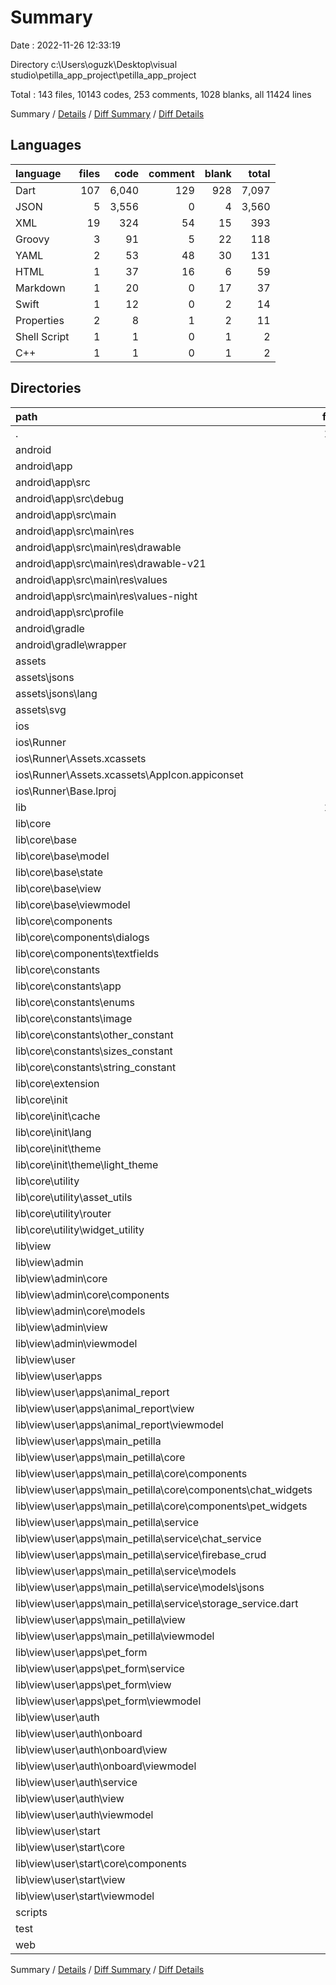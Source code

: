 # Summary

Date : 2022-11-26 12:33:19

Directory c:\\Users\\oguzk\\Desktop\\visual studio\\petilla_app_project\\petilla_app_project

Total : 143 files,  10143 codes, 253 comments, 1028 blanks, all 11424 lines

Summary / [Details](details.md) / [Diff Summary](diff.md) / [Diff Details](diff-details.md)

## Languages
| language | files | code | comment | blank | total |
| :--- | ---: | ---: | ---: | ---: | ---: |
| Dart | 107 | 6,040 | 129 | 928 | 7,097 |
| JSON | 5 | 3,556 | 0 | 4 | 3,560 |
| XML | 19 | 324 | 54 | 15 | 393 |
| Groovy | 3 | 91 | 5 | 22 | 118 |
| YAML | 2 | 53 | 48 | 30 | 131 |
| HTML | 1 | 37 | 16 | 6 | 59 |
| Markdown | 1 | 20 | 0 | 17 | 37 |
| Swift | 1 | 12 | 0 | 2 | 14 |
| Properties | 2 | 8 | 1 | 2 | 11 |
| Shell Script | 1 | 1 | 0 | 1 | 2 |
| C++ | 1 | 1 | 0 | 1 | 2 |

## Directories
| path | files | code | comment | blank | total |
| :--- | ---: | ---: | ---: | ---: | ---: |
| . | 143 | 10,143 | 253 | 1,028 | 11,424 |
| android | 13 | 216 | 55 | 33 | 304 |
| android\\app | 9 | 172 | 54 | 22 | 248 |
| android\\app\\src | 7 | 78 | 49 | 9 | 136 |
| android\\app\\src\\debug | 1 | 4 | 4 | 1 | 9 |
| android\\app\\src\\main | 5 | 70 | 41 | 7 | 118 |
| android\\app\\src\\main\\res | 4 | 26 | 32 | 6 | 64 |
| android\\app\\src\\main\\res\\drawable | 1 | 4 | 7 | 2 | 13 |
| android\\app\\src\\main\\res\\drawable-v21 | 1 | 4 | 7 | 2 | 13 |
| android\\app\\src\\main\\res\\values | 1 | 9 | 9 | 1 | 19 |
| android\\app\\src\\main\\res\\values-night | 1 | 9 | 9 | 1 | 19 |
| android\\app\\src\\profile | 1 | 4 | 4 | 1 | 9 |
| android\\gradle | 1 | 5 | 1 | 1 | 7 |
| android\\gradle\\wrapper | 1 | 5 | 1 | 1 | 7 |
| assets | 12 | 3,666 | 3 | 7 | 3,676 |
| assets\\jsons | 2 | 3,481 | 0 | 3 | 3,484 |
| assets\\jsons\\lang | 1 | 80 | 0 | 0 | 80 |
| assets\\svg | 10 | 185 | 3 | 4 | 192 |
| ios | 5 | 75 | 2 | 5 | 82 |
| ios\\Runner | 5 | 75 | 2 | 5 | 82 |
| ios\\Runner\\Assets.xcassets | 1 | 1 | 0 | 0 | 1 |
| ios\\Runner\\Assets.xcassets\\AppIcon.appiconset | 1 | 1 | 0 | 0 | 1 |
| ios\\Runner\\Base.lproj | 2 | 61 | 2 | 2 | 65 |
| lib | 106 | 6,028 | 118 | 922 | 7,068 |
| lib\\core | 38 | 898 | 16 | 139 | 1,053 |
| lib\\core\\base | 6 | 208 | 1 | 35 | 244 |
| lib\\core\\base\\model | 1 | 6 | 0 | 3 | 9 |
| lib\\core\\base\\state | 1 | 6 | 0 | 2 | 8 |
| lib\\core\\base\\view | 3 | 180 | 1 | 28 | 209 |
| lib\\core\\base\\viewmodel | 1 | 16 | 0 | 2 | 18 |
| lib\\core\\components | 6 | 256 | 0 | 29 | 285 |
| lib\\core\\components\\dialogs | 2 | 33 | 0 | 5 | 38 |
| lib\\core\\components\\textfields | 2 | 142 | 0 | 13 | 155 |
| lib\\core\\constants | 16 | 157 | 6 | 28 | 191 |
| lib\\core\\constants\\app | 1 | 3 | 1 | 2 | 6 |
| lib\\core\\constants\\enums | 3 | 18 | 3 | 6 | 27 |
| lib\\core\\constants\\image | 1 | 20 | 0 | 4 | 24 |
| lib\\core\\constants\\other_constant | 1 | 28 | 0 | 2 | 30 |
| lib\\core\\constants\\sizes_constant | 6 | 39 | 0 | 9 | 48 |
| lib\\core\\constants\\string_constant | 4 | 49 | 2 | 5 | 56 |
| lib\\core\\extension | 1 | 4 | 0 | 2 | 6 |
| lib\\core\\init | 6 | 189 | 8 | 29 | 226 |
| lib\\core\\init\\cache | 1 | 19 | 1 | 6 | 26 |
| lib\\core\\init\\lang | 2 | 91 | 1 | 7 | 99 |
| lib\\core\\init\\theme | 3 | 79 | 6 | 16 | 101 |
| lib\\core\\init\\theme\\light_theme | 2 | 75 | 6 | 14 | 95 |
| lib\\core\\utility | 3 | 84 | 1 | 16 | 101 |
| lib\\core\\utility\\asset_utils | 1 | 40 | 1 | 9 | 50 |
| lib\\core\\utility\\router | 1 | 0 | 0 | 2 | 2 |
| lib\\core\\utility\\widget_utility | 1 | 44 | 0 | 5 | 49 |
| lib\\view | 67 | 5,071 | 102 | 775 | 5,948 |
| lib\\view\\admin | 5 | 157 | 7 | 30 | 194 |
| lib\\view\\admin\\core | 2 | 62 | 0 | 6 | 68 |
| lib\\view\\admin\\core\\components | 1 | 40 | 0 | 4 | 44 |
| lib\\view\\admin\\core\\models | 1 | 22 | 0 | 2 | 24 |
| lib\\view\\admin\\view | 1 | 74 | 1 | 12 | 87 |
| lib\\view\\admin\\viewmodel | 2 | 21 | 6 | 12 | 39 |
| lib\\view\\user | 62 | 4,914 | 95 | 745 | 5,754 |
| lib\\view\\user\\apps | 48 | 4,038 | 80 | 616 | 4,734 |
| lib\\view\\user\\apps\\animal_report | 4 | 457 | 6 | 69 | 532 |
| lib\\view\\user\\apps\\animal_report\\view | 2 | 293 | 0 | 32 | 325 |
| lib\\view\\user\\apps\\animal_report\\viewmodel | 2 | 164 | 6 | 37 | 207 |
| lib\\view\\user\\apps\\main_petilla | 36 | 3,120 | 62 | 470 | 3,652 |
| lib\\view\\user\\apps\\main_petilla\\core | 3 | 409 | 3 | 50 | 462 |
| lib\\view\\user\\apps\\main_petilla\\core\\components | 3 | 409 | 3 | 50 | 462 |
| lib\\view\\user\\apps\\main_petilla\\core\\components\\chat_widgets | 1 | 44 | 1 | 6 | 51 |
| lib\\view\\user\\apps\\main_petilla\\core\\components\\pet_widgets | 2 | 365 | 2 | 44 | 411 |
| lib\\view\\user\\apps\\main_petilla\\service | 5 | 191 | 1 | 25 | 217 |
| lib\\view\\user\\apps\\main_petilla\\service\\chat_service | 1 | 67 | 0 | 4 | 71 |
| lib\\view\\user\\apps\\main_petilla\\service\\firebase_crud | 1 | 36 | 1 | 4 | 41 |
| lib\\view\\user\\apps\\main_petilla\\service\\models | 2 | 68 | 0 | 12 | 80 |
| lib\\view\\user\\apps\\main_petilla\\service\\models\\jsons | 1 | 36 | 0 | 10 | 46 |
| lib\\view\\user\\apps\\main_petilla\\service\\storage_service.dart | 1 | 20 | 0 | 5 | 25 |
| lib\\view\\user\\apps\\main_petilla\\view | 12 | 1,908 | 10 | 237 | 2,155 |
| lib\\view\\user\\apps\\main_petilla\\viewmodel | 16 | 612 | 48 | 158 | 818 |
| lib\\view\\user\\apps\\pet_form | 8 | 461 | 12 | 77 | 550 |
| lib\\view\\user\\apps\\pet_form\\service | 1 | 17 | 0 | 2 | 19 |
| lib\\view\\user\\apps\\pet_form\\view | 2 | 322 | 1 | 41 | 364 |
| lib\\view\\user\\apps\\pet_form\\viewmodel | 4 | 113 | 11 | 31 | 155 |
| lib\\view\\user\\auth | 10 | 649 | 8 | 91 | 748 |
| lib\\view\\user\\auth\\onboard | 5 | 271 | 6 | 42 | 319 |
| lib\\view\\user\\auth\\onboard\\view | 4 | 257 | 6 | 40 | 303 |
| lib\\view\\user\\auth\\onboard\\viewmodel | 1 | 14 | 0 | 2 | 16 |
| lib\\view\\user\\auth\\service | 1 | 40 | 0 | 6 | 46 |
| lib\\view\\user\\auth\\view | 2 | 293 | 2 | 39 | 334 |
| lib\\view\\user\\auth\\viewmodel | 2 | 45 | 0 | 4 | 49 |
| lib\\view\\user\\start | 4 | 227 | 7 | 38 | 272 |
| lib\\view\\user\\start\\core | 1 | 60 | 0 | 7 | 67 |
| lib\\view\\user\\start\\core\\components | 1 | 60 | 0 | 7 | 67 |
| lib\\view\\user\\start\\view | 1 | 129 | 1 | 17 | 147 |
| lib\\view\\user\\start\\viewmodel | 2 | 38 | 6 | 14 | 58 |
| scripts | 1 | 1 | 0 | 1 | 2 |
| test | 1 | 12 | 11 | 6 | 29 |
| web | 2 | 72 | 16 | 7 | 95 |

Summary / [Details](details.md) / [Diff Summary](diff.md) / [Diff Details](diff-details.md)